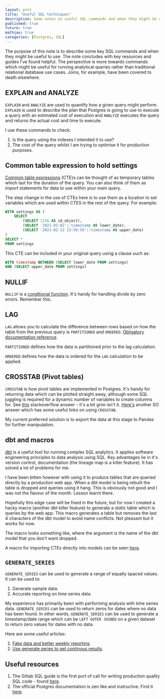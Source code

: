 ```yaml
---
layout: post
title: "Useful SQL techniques"
description: Some notes on useful SQL commands and when they might be useful.
published: true
future: true
mathjax: true
categories: [Postgres, SQL]
---
```


The purpose of this note is to describe some key SQL commands and when they might be useful to use. The note concludes with key resources and guides I've found helpful. The perspective is more towards commands which might be useful for running analytical queries rather than traditional relational database use cases. Joins, for example, have been covered to death elsewhere.

## EXPLAIN and ANALYZE

`EXPLAIN` and `ANALYZE` are used to quantify how a given query might perform. `EXPLAIN` is used to describe the plan that Postgres is going to use to execute a query with an estimated cost of execution and `ANALYZE` executes the query and returns the actual cost and time to execute.

I use these commands to check:

1. Is the query using the indexes I intended it to use?
2. The cost of the query whilst I am trying to optimise it for production purposes.


## Common table expression to hold settings

[Common table expressions](https://www.postgresql.org/docs/current/queries-with.html) (CTE)s can be thought of as temporary tables which last for the duration of the query. You can also think of them as _import_ statements for data to use within your main query.

The step change in the use of CTEs here is to use them as a location to set variables which are used within CTES in the rest of the query. For example:

```SQL
WITH settings AS (
	SELECT
		(SELECT 1256 AS id_object),
		(SELECT '2021-02-02'::timestamp AS lower_date),
		(SELECT '2021-02-12 23:59:59'::timestamp AS upper_date)
)
SELECT *
FROM settings
```

This CTE can be included in your original query using a clause such as:

```SQL
WITH timestamp BETWEEN (SELECT lower_date FROM settings)
AND (SELECT upper_date FROM settings)
```

## NULLIF

```NULLIF``` is a [conditional function](https://www.postgresql.org/docs/current/functions-conditional.html). It's handy for handling divide by zero errors. Remember this.

## LAG

```LAG``` allows you to calculate the difference between rows based on how the table from the previous query is `PARTITIONED` and `ORDERED`. [Obligatory documentation reference](https://www.postgresql.org/docs/current/tutorial-window.html).

```PARTITIONED``` defines how the data is partitioned prior to the lag calculation.

```ORDERED``` defines how the data is ordered for the ```LAG``` calculation to be applied.

## CROSSTAB (Pivot tables)

```CROSSTAB``` is how pivot tables are implemented in Postgres. It's handy for returning data which can be plotted straight away, although some SQL juggling is required for a dynamic number of variables to create columns for. See [this](https://stackoverflow.com/questions/12879672/dynamically-generate-columns-for-crosstab-in-postgresql) stackoverflow answer - it's a bit grim isn't it. [Here's](https://stackoverflow.com/questions/39779734/dynamically-generate-columns-in-postgresql) another SO answer which has some useful links on using ```CROSSTAB```.

My current preferred solution is to export the data at this stage to Pandas for further manipulation.

## dbt and macros

[dbt](https://github.com/fishtown-analytics/dbt) is a useful tool for running complex SQL analytics. It applies software engineering principles to data analysis using SQL. Key advantages lie in it's version control, documentation (the lineage map is a killer feature). It has solved a lot of problems for me.

I have been bitten however with using it to produce tables that are queried directly by a production web app. When a dbt model is being rebuilt the table is dropped and queries using it hang. This is obviously not good and I was not the flavour of the month. Lesson learnt there.

Hopefully this edge case will be fixed in the future, but for now I created a hacky macro (another dbt killer feature) to generate a _static_ table which is queries by the web app. This macro generates a table but removes the last 4 characters of the dbt model to avoid name conflicts. Not pleasant but it works for now.

The macro looks something like, where the argument is the name of the dbt model that you don't want dropped.

<script src="https://gist.github.com/TAJD/38cf35819f98831af98de60b9927befe.js"></script>

A macro for importing CTEs directly into models can be seen [here](https://gitlab.com/gitlab-data/analytics/-/merge_requests/4322/diffs?commit_id=e951aec2ae04d888e28f9951e6296a09f998962b#3677f7ec9a0cda5e3249444ea6f0fb5cbba1ff34).

## `GENERATE_SERIES`

`GENERATE_SERIES` can be used to generate a range of equally spaced values. It can be used to:

1. Generate sample data.
2. Accurate reporting on time series data.

My experience has primarily been with performing analysis with time series data. `GENERATE_SERIES` can be used to return zeros for dates where no data has been found. In other words, `GENERATE_SERIES` can be used to generate a timestamp/date range which can be `LEFT OUTER JOINED` on a given dataset to return zero values for dates with no data.

Here are some useful articles:

1. [Fake data and better weekly reporting](https://www.citusdata.com/blog/2018/03/14/fun-with-sql-generate-sql/).
2. [Use generate series to get continous results](https://www.sisense.com/en-gb/blog/use-generate-series-to-get-continuous-results/).

## Useful resources


1. The Gitlab SQL guide is the first port of call for writing production quality SQL code - found [here](https://about.gitlab.com/handbook/business-ops/data-team/platform/sql-style-guide/).
2. The official Postgres documentation is zen like and instructive. Find it [here](https://www.postgresql.org/docs/).